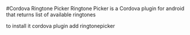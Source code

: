 #Cordova Ringtone Picker
Ringtone Picker is a Cordova plugin for android that returns list of available ringtones

to install it
cordova plugin add ringtonepicker
